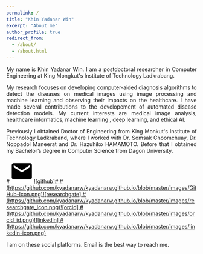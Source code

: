 ```yaml
---
permalink: /
title: "Khin Yadanar Win"
excerpt: "About me"
author_profile: true
redirect_from: 
  - /about/
  - /about.html
---
```

<link rel="stylesheet" href="https://maxcdn.bootstrapcdn.com/font-awesome/6.1.1/css/font-awesome.min.css">

<p align="justify">My name is Khin Yadanar Win. I am a postdoctoral researcher in Computer Engineering at King Mongkut's Institute of Technology Ladkrabang.</p>

<p align="justify">My research focuses on developing computer-aided diagnosis algorithms to detect the diseases on medical images using image processing and machine learning and observing their impacts on the healthcare. I have made several contributions to the developement of automated disease detection models. My current interests are medical image analysis, healthcare informatics, machine learning , deep learning, and ethical AI.</p>

<p align="justify">Previously I obtained Doctor of Engineering from King Monkut's Institute of Technology Ladkraband, where I worked with Dr. Somsak Choomchuay, Dr. Noppadol Maneerat and Dr. Hazuhiko HAMAMOTO. Before that I obtained my Bachelor’s degree in Computer Science from Dagon University.</p>

#[![Mail](https://github.com/kyadanarw/kyadanarw.github.io/blob/master/images/email_icon.webp)](mailto:kyadanarw@gmail.com)[![github]#
#(https://github.com/kyadanarw/kyadanarw.github.io/blob/master/images/GitHub-Icon.png)](https://github.com/kyadanarw)[![researchgate]
#(https://github.com/kyadanarw/kyadanarw.github.io/blob/master/images/researchgate_icon.png)](https://www.researchgate.net/profile/Khin-Win-13)[![orcid]
#(https://github.com/kyadanarw/kyadanarw.github.io/blob/master/images/orcid_id.png)](https://orcid.org/0000-0001-7155-9475)[![linkedin]
#(https://github.com/kyadanarw/kyadanarw.github.io/blob/master/images/linkedin-icon.png)](https://www.linkedin.com/in/khin-yadanar-win-23606a131/)
<i class="fa-solid fa-envelope"></i> <i class="fa-brands fa-github"></i> 

I am on these social platforms. Email is the best way to reach me.
